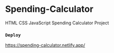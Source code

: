# Spending-Calculator
HTML CSS JavaScript Spending Calculator Project

### `Deploy`
https://spending-calculator.netlify.app/
